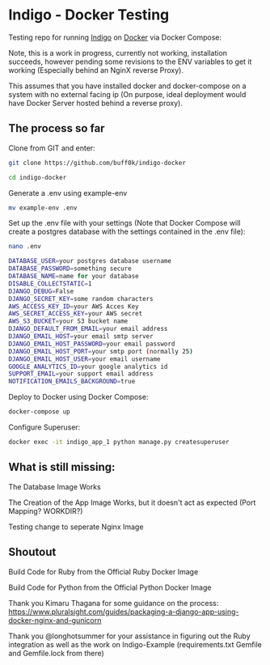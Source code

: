 # Indigo - Docker Testing

Testing repo for running [Indigo](https://github.com/laws-africa/indigo) on [Docker](https://docker.io) via Docker Compose:

Note, this is a work in progress, currently not working, installation succeeds, however pending some revisions to the ENV variables to get it working (Especially behind an NginX reverse Proxy).

This assumes that you have installed docker and docker-compose on a system with no external facing ip (On purpose, ideal deployment would have Docker Server hosted behind a reverse proxy).

## The process so far

Clone from GIT and enter:

```bash
git clone https://github.com/buff0k/indigo-docker
```

```bash
cd indigo-docker
```

Generate a .env using example-env

```bash
mv example-env .env
```

Set up the .env file with your settings (Note that Docker Compose will create a postgres database with the settings contained in the .env file):

```bash
nano .env
```

```bash
DATABASE_USER=your postgres database username
DATABASE_PASSWORD=something secure
DATABASE_NAME=name for your database
DISABLE_COLLECTSTATIC=1
DJANGO_DEBUG=False
DJANGO_SECRET_KEY=some random characters
AWS_ACCESS_KEY_ID=your AWS Acces Key
AWS_SECRET_ACCESS_KEY=your AWS secret
AWS_S3_BUCKET=your S3 bucket name
DJANGO_DEFAULT_FROM_EMAIL=your email address
DJANGO_EMAIL_HOST=your email smtp server
DJANGO_EMAIL_HOST_PASSWORD=your email password
DJANGO_EMAIL_HOST_PORT=your smtp port (normally 25)
DJANGO_EMAIL_HOST_USER=your email username
GOOGLE_ANALYTICS_ID=your google analytics id
SUPPORT_EMAIL=your support email address
NOTIFICATION_EMAILS_BACKGROUND=true
```

Deploy to Docker using Docker Compose:

```bash
docker-compose up
```

Configure Superuser:

```bash
docker exec -it indigo_app_1 python manage.py createsuperuser
```

## What is still missing:

The Database Image Works

The Creation of the App Image Works, but it doesn't act as expected (Port Mapping? WORKDIR?)

Testing change to seperate Nginx Image

## Shoutout

Build Code for Ruby from the Official Ruby Docker Image

Build Code for Python from the Official Python Docker Image

Thank you Kimaru Thagana for some guidance on the process: https://www.pluralsight.com/guides/packaging-a-django-app-using-docker-nginx-and-gunicorn

Thank you @longhotsummer for your assistance in figuring out the Ruby integration as well as the work on Indigo-Example (requirements.txt Gemfile and Gemfile.lock from there)
